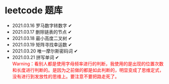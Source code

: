 # leetcode 题库

* 2021.03.16 罗马数字转数字 ✔
* 2021.03.17 删除链表的节点 ✔
* 2021.03.18 最小高度二叉树 ✔
* 2021.03.19 矩阵寻找幸运数 ✔
* 2021.03.20 唯一摩尔斯密码词 ✔
* 2021.03.21 拼写单词 ✔   
    <font color="red">Warning：看别人都是使用字母频率进行的判断，我使用的是出现的位置次数和长度进行判断的。是因为之前做的都是如此判断的，明显变成了思维定式，没有进行到发放性的思维上。要注意不要把路走死了。</font>